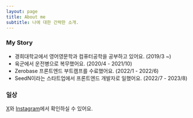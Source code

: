 ```yaml
---
layout: page
title: About me
subtitle: 나에 대한 간략한 소개.
---
```


### My Story

- 경희대학교에서 영어영문학과 컴퓨터공학을 공부하고 있어요. (2019/3 ~)
- 육군에서 운전병으로 복무했어요. (2020/4 - 2021/10)
- Zerobase 프론트엔드 부트캠프를 수료했어요. (2022/1 - 2022/6)
- SeedN이라는 스타트업에서 프론트엔드 개발자로 일했어요. (2022/7 - 2023/8)


### 일상
[X](https://twitter.com/HankKimDev)와 [Instagram](https://www.instagram.com/huiung1)에서 확인하실 수 있어요.
